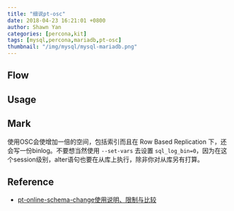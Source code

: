 ```yaml
---
title: "细说pt-osc"
date: 2018-04-23 16:21:01 +0800
author: Shawn Yan
categories: [percona,kit]
tags: [mysql,percona,mariadb,pt-osc]
thumbnail: "/img/mysql/mysql-mariadb.png"
---
```


## Flow


## Usage


## Mark

使用OSC会使增加一倍的空间，包括索引而且在 Row Based Replication 下，还会写一份binlog。不要想当然使用 `--set-vars` 去设置 `sql_log_bin=0`，因为在这个session级别，alter语句也要在从库上执行，除非你对从库另有打算。

## Reference

- [pt-online-schema-change使用说明、限制与比较](http://www.cnblogs.com/erisen/p/5971416.html)
